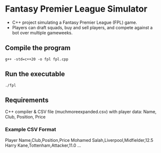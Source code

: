 # Fantasy Premier League Simulator

- C++ project simulating a Fantasy Premier League (FPL) game. 
- Players can draft squads, buy and sell players, and compete against a bot over multiple gameweeks.

## Compile the program

```
g++ -std=c++20 -o fpl fpl.cpp
```

## Run the executable

```
./fpl
```

## Requirements

C++ compiler & CSV file (muchmoreexpanded.csv) with player data: Name, Club, Position, Price

### Example CSV Format

Player Name,Club,Position,Price
Mohamed Salah,Liverpool,Midfielder,12.5
Harry Kane,Tottenham,Attacker,11.0
...
